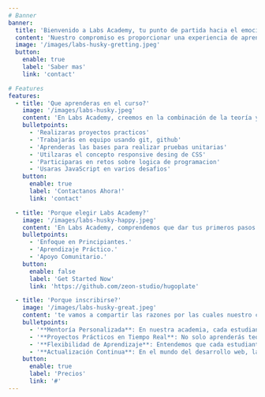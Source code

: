 ```yaml
---
# Banner
banner:
  title: 'Bienvenido a Labs Academy, tu punto de partida hacia el emocionante mundo del desarrollo de web.'
  content: 'Nuestro compromiso es proporcionar una experiencia de aprendizaje enriquecedora y práctica para que te conviertas en una persona altamente capacitado en tecnología. '
  image: '/images/labs-husky-gretting.jpeg'
  button:
    enable: true
    label: 'Saber mas'
    link: 'contact'

# Features
features:
  - title: 'Que aprenderas en el curso?'
    image: '/images/labs-husky.jpeg'
    content: 'En Labs Academy, creemos en la combinación de la teoría y la práctica. Nuestros cursos están diseñados para brindarte conocimientos sólidos y, al mismo tiempo, permitirte aplicar lo que aprendes a través de proyectos prácticos.'
    bulletpoints:
      - 'Realizaras proyectos practicos'
      - 'Trabajarás en equipo usando git, github'
      - 'Aprenderas las bases para realizar pruebas unitarias'
      - 'Utilzaras el concepto responsive desing de CSS'
      - 'Participaras en retos sobre logica de programacion'
      - 'Usaras JavaScript en varios desafios'
    button:
      enable: true
      label: 'Contactanos Ahora!'
      link: 'contact'

  - title: 'Porque elegir Labs Academy?'
    image: '/images/labs-husky-happy.jpeg'
    content: 'En Labs Academy, comprendemos que dar tus primeros pasos en el mundo del desarrollo de software puede parecer desafiante, pero estamos aquí para allanar el camino hacia tu éxito. Aquí tienes algunas razones por las que deberías elegirnos::'
    bulletpoints:
      - 'Enfoque en Principiantes.'
      - 'Aprendizaje Práctico.'
      - 'Apoyo Comunitario.'
    button:
      enable: false
      label: 'Get Started Now'
      link: 'https://github.com/zeon-studio/hugoplate'

  - title: 'Porque inscribirse?'
    image: '/images/labs-husky-great.jpeg'
    content: 'te vamos a compartir las razones por las cuales nuestro curso vale totalmente la pena:'
    bulletpoints:
      - '**Mentoría Personalizada**: En nuestra academia, cada estudiante recibe atención personalizada de instructores altamente calificados.'
      - '**Proyectos Prácticos en Tiempo Real**: No solo aprenderás teoría, sino que también trabajarás en proyectos reales desde el primer día.'
      - '**Flexibilidad de Aprendizaje**: Entendemos que cada estudiante tiene su propio ritmo de aprendizaje. Ofrecemos horarios flexibles y opciones de aprendizaje en línea, lo que te permite estudiar a tu conveniencia, ya sea que estés trabajando o teniendo otras responsabilidades.'
      - '**Actualización Continua**: En el mundo del desarrollo web, la tecnología avanza rápidamente. Nuestro programa se mantiene al día con las últimas tendencias y tecnologías, asegurándote que adquieras habilidades relevantes y estés preparado para los desafíos del mercado laboral actual.'
    button:
      enable: true
      label: 'Precios'
      link: '#'
---
```

